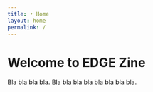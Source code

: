 ```yaml
---
title: • Home
layout: home
permalink: /
---
```


# Welcome to EDGE Zine

Bla bla bla bla. Bla bla bla bla bla bla bla bla.
